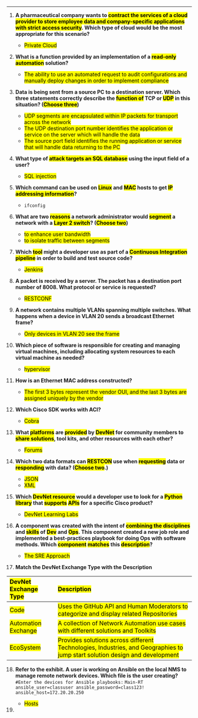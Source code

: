 
---
1. **A pharmaceutical company wants to <mark class="hltr-yellow">contract the services of a cloud provider to store employee data and company-specific applications with strict access security</mark>. Which type of cloud would be the most appropriate for this scenario?**
   - <mark class="hltr-orange">Private Cloud</mark>

2. **What is a function provided by an implementation of a <mark class="hltr-yellow">read-only automation</mark> solution?**
   - <mark class="hltr-orange">The ability to use an automated request to audit configurations and manually deploy changes in order to implement compliance</mark>

3. **Data is being sent from a source PC to a destination server. Which three statements correctly describe the <mark class="hltr-yellow">function of</mark> TCP or <mark class="hltr-yellow">UDP</mark> in this situation? (<mark class="hltr-red">Choose three</mark>)<mark class="hltr-yellow"></mark><mark class="hltr-yellow"></mark>**
   - <mark class="hltr-orange">UDP segments are encapsulated within IP packets for transport across the network</mark>
   - <mark class="hltr-orange">The UDP destination port number identifies the application or service on the server which will handle the data</mark>
   - <mark class="hltr-orange">The source port field identifies the running application or service that will handle data returning to the PC</mark>

4. **What type of <mark class="hltr-yellow">attack targets an SQL database</mark> using the input field of a user?**
   - <mark class="hltr-orange">SQL injection</mark>

5. **Which command can be used on <mark class="hltr-yellow">Linux</mark> and <mark class="hltr-yellow">MAC</mark> hosts to get <mark class="hltr-yellow">IP addressing information</mark>?**
   - `ifconfig`

6. **What are two <mark class="hltr-yellow">reasons</mark> a network administrator would <mark class="hltr-yellow">segment</mark> a network with a <mark class="hltr-yellow">Layer 2 switch</mark>? (<mark class="hltr-red">Choose two</mark>)**
   - <mark class="hltr-orange">to enhance user bandwidth</mark>
   - <mark class="hltr-orange">to isolate traffic between segments</mark>

7. **Which <mark class="hltr-yellow">tool</mark> might a developer use as part of a <mark class="hltr-yellow">Continuous Integration pipeline</mark> in order to build and test source code?**
   - <mark class="hltr-orange">Jenkins</mark>



8. **A packet is received by a server. The packet has a destination port number of 8008. What protocol or service is requested?**
   - <mark class="hltr-orange">RESTCONF</mark>

9. **A network contains multiple VLANs spanning multiple switches. What happens when a device in VLAN 20 sends a broadcast Ethernet frame?**
   - <mark class="hltr-orange">Only devices in VLAN 20 see the frame</mark>

10. **Which piece of software is responsible for creating and managing virtual machines, including allocating system resources to each virtual machine as needed?**
    - <mark class="hltr-orange">hypervisor</mark>

11. **How is an Ethernet MAC address constructed?**
    - <mark class="hltr-orange">The first 3 bytes represent the vendor OUI, and the last 3 bytes are assigned uniquely by the vendor</mark>

12. **Which Cisco SDK works with ACI?**
    - <mark class="hltr-orange">Cobra</mark>

13. **What <mark class="hltr-yellow">platforms</mark> are <mark class="hltr-yellow">provided</mark> by <mark class="hltr-yellow">DevNet</mark> for community members to <mark class="hltr-yellow">share solutions</mark>, tool kits, and other resources with each other?**
    - <mark class="hltr-orange">Forums</mark>

14. **Which two data formats can <mark class="hltr-yellow">RESTCON</mark> use when <mark class="hltr-yellow">requesting</mark> data or <mark class="hltr-yellow">responding</mark> with data? (<mark class="hltr-red">Choose two</mark>.)**
    - <mark class="hltr-orange">JSON</mark>
    - <mark class="hltr-orange">XML</mark>

15. **Which <mark class="hltr-yellow">DevNet resource</mark> would a developer use to look for a <mark class="hltr-yellow">Python library</mark> that <mark class="hltr-yellow">supports</mark> <mark class="hltr-yellow">APIs</mark> for a specific Cisco product?**
    - <mark class="hltr-orange">DevNet Learning Labs</mark>

16. **A component was created with the intent of <mark class="hltr-yellow">combining the disciplines</mark> and <mark class="hltr-yellow">skills</mark> of <mark class="hltr-yellow">Dev</mark> and <mark class="hltr-yellow">Ops</mark>. This component created a new job role and implemented a best-practices playbook for doing Ops with software methods. Which <mark class="hltr-yellow">component</mark> <mark class="hltr-green">matches</mark> this <mark class="hltr-yellow">description</mark>?**
    - <mark class="hltr-orange">The SRE Approach</mark>

17. **Match the DevNet Exchange Type with the Description**
    
| <mark class="hltr-pink">DevNet Exchange Type</mark>  | <mark class="hltr-pink">Description</mark>                                                                                                                   |
| :--------------------------------------------------- | :----------------------------------------------------------------------------------------------------------------------------------------------------------- |
| <mark class="hltr-orange">Code</mark>                | <mark class="hltr-yellow">Uses the GitHub API and Human Moderators to categorize and display related Repositories</mark>                                     |
| <mark class="hltr-orange">Automation Exchange</mark> | <mark class="hltr-yellow">A collection of Network Automation use cases with different solutions and Toolkits</mark>                                          |
| <mark class="hltr-orange">EcoSystem</mark>           | <mark class="hltr-yellow">Provides solutions across different Technologies, Industries, and Geographies to jump start solution design and development</mark> |
18. **Refer to the exhibit. A user is working on Ansible on the local NMS to manage remote network devices. Which file is the user creating?**
    `#Enter the devices for Ansible playbooks:`
    `Main-RT ansible_user=classuser ansible_password=class123! ansible_host=172.20.20.250`
    - <mark class="hltr-orange">Hosts</mark>

19. 
